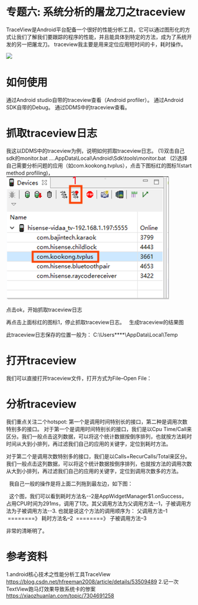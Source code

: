 # 专题六: 系统分析的屠龙刀之traceview

TraceView是Android平台配备一个很好的性能分析工具，它可以通过图形化的方式让我们了解我们要跟踪的程序的性能，并且能具体到特定的方法，成为了系统开发的另一把屠龙刀。
traceview我主要是用来定位应用短时间的卡，耗时操作。

<img src="..\Images\log_sword.png">


# 如何使用
通过Android studio自带的traceview查看（Android profiler）。
通过Android SDK自带的Debug。
通过DDMS中的traceview查看。
 
# 抓取traceview日志
我这以DDMS中的traceview为例，说明如何抓取traceview日志。
(1)双击自己sdk的monitor.bat
....AppData\Local\Android\Sdk\tools\monitor.bat
 
(2)选择自己需要分析问题的应用（如com.kookong.tvplus），点击下图标红的图标1(start method profiling)，
<img src="start_method_profiling.png">

点击ok，开始抓取traceview日志
 

再点击上面标红的图标1，停止抓取traceview日志。
 
生成traceview的结果图

此traceview日志保存的位置一般为：
C:\Users\****\AppData\Local\Temp

# 打开traceview
我们可以直接打开traceview文件，打开方式为File–Open File：

# 分析traceview
我们重点关注二个hotspot:
第一个是调用时间特别长的接口，第二种是调用次数特别多的接口。
对于第一个是调用时间特别长的接口，我们是以Cpu Time/Call来区分。我们一般点击这列数据，可以将这个统计数据按倒序排列，也就按方法耗时时间从大到小排列，再过滤我们自己的应用的关键字，定位到耗时方法。


对于第二个是调用次数特别多的接口，我们是以Calls+RecurCalls/Total来区分。我们一般点击这列数据，可以将这个统计数据按倒序排列，也就按方法的调用次数从大到小排列，再过滤我们自己的应用的关键字，定位到调用次数多的方法。

 
我自己一般的操作是将上面二列拖到最左边，如下图：

 
这个图，我们可以看到耗时方法名--2是AppWidgetManager$1.onSuccess，占用CPU时间为291ms，调用了1次。其父调用方法为父调用方法--1，子被调用方法为子被调用方法--3.
也就是说这个方法的调用顺序为：
父调用方法–1   ========》 耗时方法名–2  ========》 子被调用方法–3



非常的清晰明了。




# 参考资料
1.android核心技术之性能分析工具TraceView
https://blog.csdn.net/hfreeman2008/article/details/53509489
2.记一次TextView跑马灯效果导致系统卡的惨案
https://xiaozhuanlan.com/topic/7304691258

